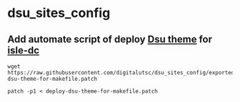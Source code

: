 # dsu_sites_config

## Add automate script of deploy [Dsu theme](https://github.com/digitalutsc/dsu_subtheme_barrioDepartments) for [isle-dc](https://github.com/digitalutsc/isle-dc/tree/islandora_lite)


````
wget https://raw.githubusercontent.com/digitalutsc/dsu_sites_config/exported_doris/all/patches/deploy-dsu-theme-for-makefile.patch
````

````
patch -p1 < deploy-dsu-theme-for-makefile.patch
````
